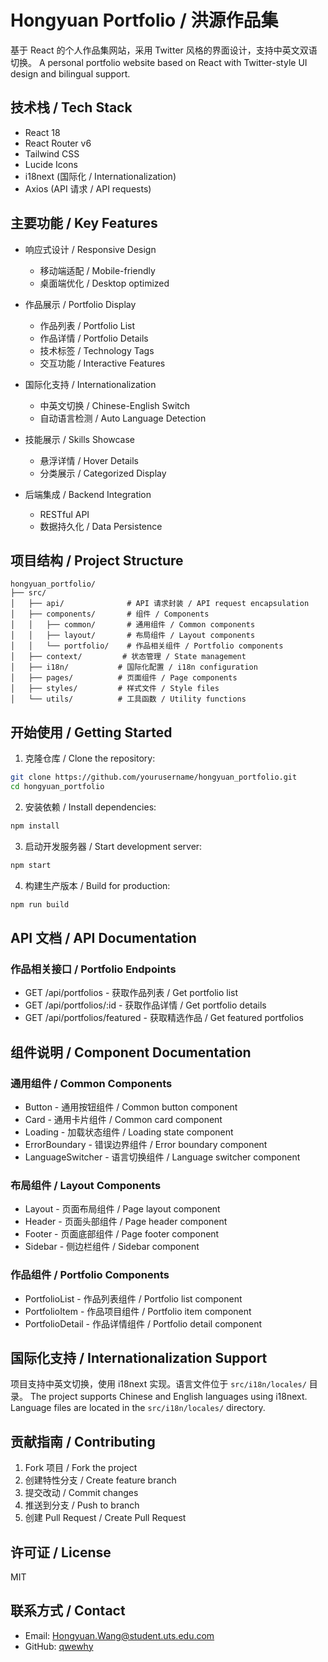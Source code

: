 # Hongyuan Portfolio / 洪源作品集

基于 React 的个人作品集网站，采用 Twitter 风格的界面设计，支持中英文双语切换。
A personal portfolio website based on React with Twitter-style UI design and bilingual support.

## 技术栈 / Tech Stack

- React 18
- React Router v6
- Tailwind CSS
- Lucide Icons
- i18next (国际化 / Internationalization)
- Axios (API 请求 / API requests)

## 主要功能 / Key Features

- 响应式设计 / Responsive Design
  - 移动端适配 / Mobile-friendly
  - 桌面端优化 / Desktop optimized
  
- 作品展示 / Portfolio Display
  - 作品列表 / Portfolio List
  - 作品详情 / Portfolio Details
  - 技术标签 / Technology Tags
  - 交互功能 / Interactive Features
  
- 国际化支持 / Internationalization
  - 中英文切换 / Chinese-English Switch
  - 自动语言检测 / Auto Language Detection
  
- 技能展示 / Skills Showcase
  - 悬浮详情 / Hover Details
  - 分类展示 / Categorized Display
  
- 后端集成 / Backend Integration
  - RESTful API
  - 数据持久化 / Data Persistence

## 项目结构 / Project Structure

```
hongyuan_portfolio/
├── src/
│   ├── api/              # API 请求封装 / API request encapsulation
│   ├── components/       # 组件 / Components
│   │   ├── common/       # 通用组件 / Common components
│   │   ├── layout/       # 布局组件 / Layout components
│   │   └── portfolio/    # 作品相关组件 / Portfolio components
│   ├── context/         # 状态管理 / State management
│   ├── i18n/           # 国际化配置 / i18n configuration
│   ├── pages/          # 页面组件 / Page components
│   ├── styles/         # 样式文件 / Style files
│   └── utils/          # 工具函数 / Utility functions
```

## 开始使用 / Getting Started

1. 克隆仓库 / Clone the repository:
```bash
git clone https://github.com/yourusername/hongyuan_portfolio.git
cd hongyuan_portfolio
```

2. 安装依赖 / Install dependencies:
```bash
npm install
```

3. 启动开发服务器 / Start development server:
```bash
npm start
```

4. 构建生产版本 / Build for production:
```bash
npm run build
```

## API 文档 / API Documentation

### 作品相关接口 / Portfolio Endpoints

- GET /api/portfolios - 获取作品列表 / Get portfolio list
- GET /api/portfolios/:id - 获取作品详情 / Get portfolio details
- GET /api/portfolios/featured - 获取精选作品 / Get featured portfolios

## 组件说明 / Component Documentation

### 通用组件 / Common Components
- Button - 通用按钮组件 / Common button component
- Card - 通用卡片组件 / Common card component
- Loading - 加载状态组件 / Loading state component
- ErrorBoundary - 错误边界组件 / Error boundary component
- LanguageSwitcher - 语言切换组件 / Language switcher component

### 布局组件 / Layout Components
- Layout - 页面布局组件 / Page layout component
- Header - 页面头部组件 / Page header component
- Footer - 页面底部组件 / Page footer component
- Sidebar - 侧边栏组件 / Sidebar component

### 作品组件 / Portfolio Components
- PortfolioList - 作品列表组件 / Portfolio list component
- PortfolioItem - 作品项目组件 / Portfolio item component
- PortfolioDetail - 作品详情组件 / Portfolio detail component

## 国际化支持 / Internationalization Support

项目支持中英文切换，使用 i18next 实现。语言文件位于 `src/i18n/locales/` 目录。
The project supports Chinese and English languages using i18next. Language files are located in the `src/i18n/locales/` directory.

## 贡献指南 / Contributing

1. Fork 项目 / Fork the project
2. 创建特性分支 / Create feature branch
3. 提交改动 / Commit changes
4. 推送到分支 / Push to branch
5. 创建 Pull Request / Create Pull Request

## 许可证 / License

MIT

## 联系方式 / Contact

- Email: Hongyuan.Wang@student.uts.edu.com
- GitHub: [qwewhy](https://github.com/qwewhy)